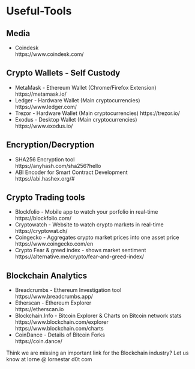 # Useful-Tools

## Media

<ul>

<li>
Coindesk <br>
https://www.coindesk.com/
</li>

</ul>

## Crypto Wallets - Self Custody
<ul>

<li>
MetaMask - Ethereum Wallet (Chrome/Firefox Extension)
https://metamask.io/
</li>

<li>
Ledger - Hardware Wallet (Main cryptocurrencies)
https://www.ledger.com/
</li>

<li>
 Trezor - Hardware Wallet (Main cryptocurrencies)
https://trezor.io/
</li>

<li>
Exodus - Desktop Wallet (Main cryptocurrencies)
https://www.exodus.io/
</li>

</ul>

## Encryption/Decryption
<ul>

<li>
SHA256 Encryption tool <br>
https://anyhash.com/sha256?hello
</li>

<li>
ABI Encoder for Smart Contract Development<br>
https://abi.hashex.org/#
</li>
</ul>

## Crypto Trading tools
<ul>
 
 <li>
 Blockfolio - Mobile app to watch your porfolio in real-time
 https://blockfolio.com/
 </li>
 
 <li>
 Cryptowatch - Website to watch crypto markets in real-time
 https://cryptowat.ch/
 </li>
 
 <li>
 Coingecko - Aggregates crypto market prices into one asset price
https://www.coingecko.com/en
 </li>
 
 <li>
 Crypto Fear & greed index - shows market sentiment
 https://alternative.me/crypto/fear-and-greed-index/
 </li>
 
</ul>


## Blockchain Analytics
<ul>

<li>
 Breadcrumbs - Ethereum Investigation tool
<br>
https://www.breadcrumbs.app/
</li>

<li>
  Etherscan - Ethereum Explorer
  <br>
https://etherscan.io
</li>

<li>
  Blockchain.Info - Bitcoin Explorer & Charts on Bitcoin network stats
  <br>
https://www.blockchain.com/explorer
  <br>
  https://www.blockchain.com/charts
</li>

<li>
  CoinDance - Details of Bitcoin Forks
  <br>
https://coin.dance/
</li>

</ul>

Think we are missing an important link for the Blockchain industry?  Let us know at lorne @ lornestar d0t com
